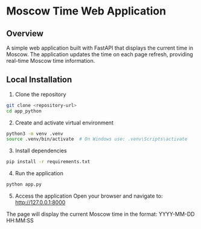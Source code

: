 # Moscow Time Web Application

## Overview
A simple web application built with FastAPI that displays the current time in Moscow. The application updates the time on each page refresh, providing real-time Moscow time information.

## Local Installation

1. Clone the repository
```bash
git clone <repository-url>
cd app_python
```

2. Create and activate virtual environment
```bash
python3 -m venv .venv
source .venv/bin/activate  # On Windows use: .venv\Scripts\activate
```

3. Install dependencies
```bash
pip install -r requirements.txt
```

4. Run the application
```bash
python app.py
```

5. Access the application
Open your browser and navigate to: http://127.0.0.1:8000

The page will display the current Moscow time in the format: YYYY-MM-DD HH:MM:SS 